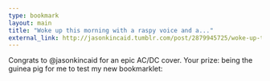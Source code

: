 ```yaml
---
type: bookmark
layout: main
title: "Woke up this morning with a raspy voice and a..."
external_link: http://jasonkincaid.tumblr.com/post/2879945725/woke-up-this-morning-with-a-raspy-voice-and-a
---
```

Congrats to @jasonkincaid for an epic AC/DC cover. Your prize: being the
guinea pig for me to test my new bookmarklet:


